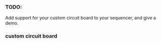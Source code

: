 ### TODO:

Add support for your custom circuit board to your sequencer, and give a demo.

### custom circuit board

